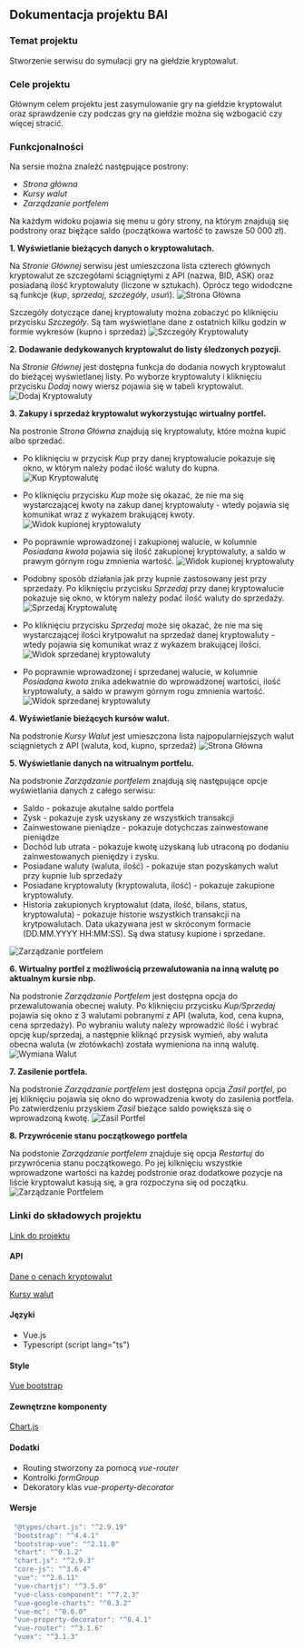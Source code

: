 ## Dokumentacja projektu BAI


### Temat projektu
Stworzenie serwisu do symulacji gry na giełdzie kryptowalut.

### Cele projektu
Głównym celem projektu jest zasymulowanie gry na giełdzie kryptowalut oraz sprawdzenie czy podczas gry na giełdzie można się wzbogacić czy więcej stracić.

### Funkcjonalności
Na sersie można znaleźć następujące postrony:
* *Strona główna*
* *Kursy walut*
* *Zarządzanie portfelem*

Na każdym widoku pojawia się menu u góry strony, na którym znajdują się podstrony oraz biężące saldo (początkowa wartość to zawsze 50 000 zł).

**1. Wyświetlanie bieżących danych o kryptowalutach.**

Na *Stronie Głównej* serwisu jest umieszczona lista czterech głównych kryptowalut ze szczegółami ściągniętymi z API (nazwa, BID, ASK) oraz posiadaną ilość kryptowaluty (liczone w sztukach). Oprócz tego widodczne są funkcje (*kup*, *sprzedaj*, *szczegóły*, *usuń*).
![Strona Główna](screens/StronaGłówna1.png)

Szczegóły dotyczące danej kryptowaluty można zobaczyć po kliknięciu przycisku *Szczegóły*. Są tam wyświetlane dane z ostatnich kilku godzin w formie wykresów (kupno i sprzedaż)
![Szczegóły Kryptowaluty](screens/SzczegolyKrypto.png)

**2. Dodawanie dedykowanych kryptowalut do listy śledzonych pozycji.**

Na *Stronie Głównej* jest dostępna funkcja do dodania nowych kryptowalut do bieżącej wyświetlanej listy. Po wyborze kryptowaluty i kliknięciu przycisku *Dodaj* nowy wiersz pojawia się w tabeli kryptowalut.
![Dodaj Kryptowaluty](screens/DodaneKryptowaluty.png)

**3. Zakupy i sprzedaż kryptowalut wykorzystując wirtualny portfel.**

Na postronie *Strona Główna* znajdują się kryptowaluty, które można kupić albo sprzedać.
* Po kliknięciu w przycisk *Kup* przy danej kryptowalucie pokazuje się okno, w którym należy podać ilość waluty do kupna.
![Kup Kryptowalutę](screens/KupKrypto1.png)

* Po kliknięciu przycisku *Kup* może się okazać, że nie ma się wystarczającej kwoty na zakup danej kryptowaluty - wtedy pojawia się komunikat wraz z wykazem brakującej kwoty.
![Widok kupionej kryptowaluty](screens/Komunikat.png)

* Po poprawnie wprowadzonej i zakupionej walucie, w kolumnie *Posiadana kwota* pojawia się ilość zakupionej kryptowaluty, a saldo w prawym górnym rogu zmnienia wartość.
![Widok kupionej kryptowaluty](screens/KupKrypto2.png)

* Podobny sposób działania jak przy kupnie zastosowany jest przy sprzedaży. Po kliknięciu przycisku *Sprzedaj* przy danej kryptowalucie pokazuje się okno, w którym należy podać ilość waluty do sprzedaży.
![Sprzedaj Kryptowalutę](screens/SprzedajKrypto1.png)

* Po kliknięciu przycisku *Sprzedaj* może się okazać, że nie ma się wystarczającej ilości krytpowalut na sprzedaż danej kryptowaluty - wtedy pojawia się komunikat wraz z wykazem brakującej ilości.
![Widok sprzedanej kryptowaluty](screens/komunikatSprzedaz.png)

* Po poprawnie wprowadzonej i sprzedanej walucie, w kolumnie *Posiadana kwota* znika adekwatnie do wprowadzonej wartości, ilość kryptowaluty, a saldo w prawym górnym rogu zmnienia wartość.
![Widok sprzedanej kryptowaluty](screens/SprzedajKrypto2.png)

**4. Wyświetlanie bieżących kursów walut.**

Na podstronie *Kursy Walut* jest umieszczona lista najpopularniejszych walut sciągnietych z API (waluta, kod, kupno, sprzedaż)
![Strona Główna](screens/KursyWalut.png)

**5. Wyświetlanie danych na witrualnym portfelu.**

Na podstronie *Zarządzanie portfelem* znajdują się następujące opcje wyświetlania danych z całego serwisu:
* Saldo - pokazuje akutalne saldo portfela
* Zysk - pokazuje zysk uzyskany ze wszystkich transakcji
* Zainwestowane pieniądze - pokazuje dotychczas zainwestowane pieniądze
* Dochód lub utrata - pokazuje kwotę uzyskaną lub utraconą po dodaniu zainwestowanych pieniędzy i zysku.
* Posiadane waluty (waluta, ilość) - pokazuje stan pozyskanych walut przy kupnie lub sprzedaży
* Posiadane kryptowaluty (kryptowaluta, ilość) - pokazuje zakupione kryptowaluty.
* Historia zakupionych kryptowalut (data, ilość, bilans, status, kryptowaluta) - pokazuje historie wszystkich transakcji na krytpowalutach. Data ukazywana jest w skróconym formacie (DD.MM.YYYY HH:MM:SS). Są dwa statusy kupione i sprzedane.

![Zarządzanie portfelem](screens/ZarządzaniePortfelem.png)

**6. Wirtualny portfel z możliwością przewalutowania na inną walutę po aktualnym kursie nbp.**

Na podstronie *Zarządzanie Portfelem* jest dostępna opcja do przewalutowania obecnej waluty. Po kliknięciu przycisku *Kup/Sprzedaj* pojawia się okno z 3 walutami pobranymi z API (waluta, kod, cena kupna, cena sprzedaży). Po wybraniu waluty należy wprowadzić ilość i wybrać opcję kup/sprzedaj, a następnie kliknąć przysisk wymień, aby waluta obecna waluta (w złotówkach) została wymieniona na inną walutę.
![Wymiana Walut](screens/WymianaWalut.png)

**7. Zasilenie portfela.**

Na podstronie *Zarządzanie portfelem* jest dostępna opcja *Zasil portfel*, po jej kliknięciu pojawia się okno do wprowadzenia kwoty do zasilenia portfela. Po zatwierdzeniu przyskiem *Zasil* bieżące saldo powiększa się o wprowadzoną kwotę.
![Zasil Portfel](screens/ZasilPortfel.png)

**8. Przywrócenie stanu początkowego portfela**

Na podstonie *Zarządzanie portfelem* znajduje się opcja *Restartuj*  do przywrócenia stanu początkowego. Po jej kilknięciu wszystkie wprowadzone wartości na każdej podstronie oraz dodatkowe pozycje na liście kryptowalut kasują się, a gra rozpoczyna się od początku. 
![Zarządzanie Portfelem](screens/Restartuj.png)

### Linki do składowych projektu
[Link do projektu](https://monikasajbura.github.io/BAI_projekt/)

#### API
[Dane o cenach kryptowalut](https://bitbay.net/pl/api-publiczne)

[Kursy walut](http://api.nbp.pl/)

#### Języki
* Vue.js
* Typescript (script lang="ts")

#### Style
[Vue bootstrap](https://bootstrap-vue.org/docs)

#### Zewnętrzne komponenty
[Chart.js](https://www.chartjs.org/)

#### Dodatki
* Routing stworzony za pomocą *vue-router*
* Kontrolki *formGroup*
* Dekoratory klas *vue-property-decorator*

#### Wersje
```javascript
 "@types/chart.js": "^2.9.19"
 "bootstrap": "^4.4.1"
 "bootstrap-vue": "^2.11.0"
 "chart": "^0.1.2"
 "chart.js": "^2.9.3"
 "core-js": "^3.6.4"
 "vue": "^2.6.11"
 "vue-chartjs": "^3.5.0"
 "vue-class-component": "^7.2.3"
 "vue-google-charts": "^0.3.2"
 "vue-mc": "^0.6.0"
 "vue-property-decorator": "^8.4.1"
 "vue-router": "^3.1.6"
 "vuex": "^3.1.3"
```
